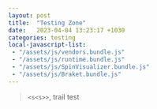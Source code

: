 ```yaml
---
layout: post
title:  "Testing Zone"
date:   2023-04-04 13:23:17 +1030
categories: testing
local-javascript-list:
 - "/assets/js/vendors.bundle.js"
 - "/assets/js/runtime.bundle.js"
 - "/assets/js/SpinVisualizer.bundle.js"
 - "/assets/js/Braket.bundle.js"
---
```


 > `<s<s>>`, trail test

<canvas id="ctest" touch-action="none" style="width:100%;"></canvas>
<script type="module">
  let s = new SpinVisualizer.SpinorScene("ctest", Braket.New("<s<s>>"), "{{ site.baseurl }}/assets");
  s.material.center = 1;

  /*new SpinVisualizer.MeshView({
    mesh:SpinVisualizer.ParticlePlaneRingHalf({
      innerRadius:2,
    }),
    meshColor: new BABYLON.Color4(1,0,0,1),
    rotation:new BABYLON.Vector3(0,0,Math.PI),
  });*/
  new SpinVisualizer.MeshView({
    mesh:SpinVisualizer.Axis({
      width:0.5,
      half:true,
    }),
    meshColor: new BABYLON.Color4(0, 0, 1, 1),
    rotation: new BABYLON.Vector3(0,Math.PI/2,0),
    alpha:0.3,
  });
  new SpinVisualizer.MeshView({
    mesh:SpinVisualizer.Axis({
      width:0.5,
      half:true,
    }),
    meshColor: new BABYLON.Color4(0, 0, 1, 1),
    rotation: new BABYLON.Vector3(0,Math.PI/2*3,0),
  });

  var sphere = new SpinVisualizer.MeshView({
    mesh:SpinVisualizer.SphereRainbow(),
    scale:0.95,
    alpha:0.3,
  });
  var trail = new SpinVisualizer.MeshView({
    mesh:SpinVisualizer.Trail({
      numParticles: 500,
      position: new BABYLON.Vector3(0, 0, 1),
      normal: new BABYLON.Vector3(0, 0, 1),
      backfaces: true,
      size:0.1,
    }),
    meshColor: new BABYLON.Color4(0, 0, 1, 1),
  });

  var anim = new SpinVisualizer.ScrubAnimation(s);
  anim.add(
    [
      [0,1],
      [10,10],
    ],
    sphere, 'scale');
  anim.add(
    [
      [0,1],
      [10,10],
    ],
    trail, 'scale');

</script>